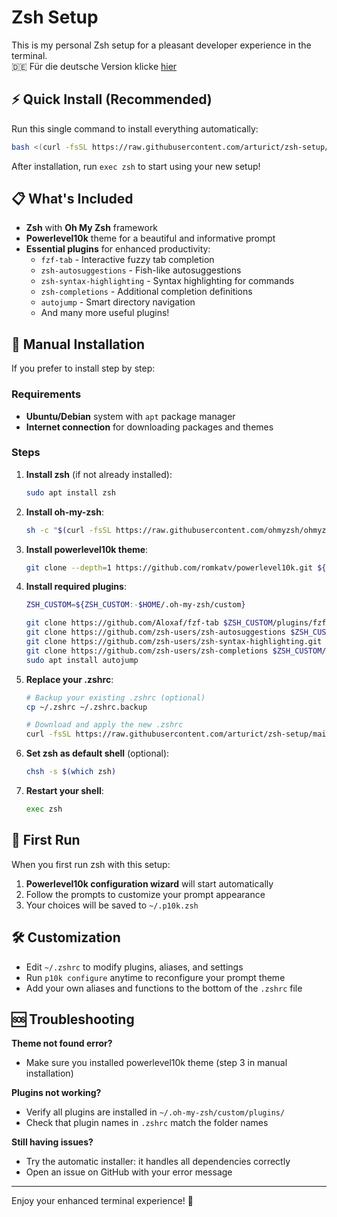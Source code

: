 

# Zsh Setup

This is my personal Zsh setup for a pleasant developer experience in the terminal.  
🇩🇪 Für die deutsche Version klicke [hier](./ReadMe-de.md)

## ⚡ Quick Install (Recommended)

Run this single command to install everything automatically:

```bash
bash <(curl -fsSL https://raw.githubusercontent.com/arturict/zsh-setup/main/install.sh)
```

After installation, run `exec zsh` to start using your new setup!

## 📋 What's Included

- **Zsh** with **Oh My Zsh** framework
- **Powerlevel10k** theme for a beautiful and informative prompt
- **Essential plugins** for enhanced productivity:
  - `fzf-tab` - Interactive fuzzy tab completion
  - `zsh-autosuggestions` - Fish-like autosuggestions
  - `zsh-syntax-highlighting` - Syntax highlighting for commands
  - `zsh-completions` - Additional completion definitions
  - `autojump` - Smart directory navigation
  - And many more useful plugins!

## 🔧 Manual Installation

If you prefer to install step by step:

### Requirements
- **Ubuntu/Debian** system with `apt` package manager
- **Internet connection** for downloading packages and themes

### Steps

1. **Install zsh** (if not already installed):
   ```bash
   sudo apt install zsh
   ```

2. **Install oh-my-zsh**:
   ```bash
   sh -c "$(curl -fsSL https://raw.githubusercontent.com/ohmyzsh/ohmyzsh/master/tools/install.sh)"
   ```

3. **Install powerlevel10k theme**:
   ```bash
   git clone --depth=1 https://github.com/romkatv/powerlevel10k.git ${ZSH_CUSTOM:-$HOME/.oh-my-zsh/custom}/themes/powerlevel10k
   ```

4. **Install required plugins**:
   ```bash
   ZSH_CUSTOM=${ZSH_CUSTOM:-$HOME/.oh-my-zsh/custom}
   
   git clone https://github.com/Aloxaf/fzf-tab $ZSH_CUSTOM/plugins/fzf-tab
   git clone https://github.com/zsh-users/zsh-autosuggestions $ZSH_CUSTOM/plugins/zsh-autosuggestions
   git clone https://github.com/zsh-users/zsh-syntax-highlighting.git $ZSH_CUSTOM/plugins/zsh-syntax-highlighting
   git clone https://github.com/zsh-users/zsh-completions $ZSH_CUSTOM/plugins/zsh-completions
   sudo apt install autojump
   ```

5. **Replace your .zshrc**:
   ```bash
   # Backup your existing .zshrc (optional)
   cp ~/.zshrc ~/.zshrc.backup
   
   # Download and apply the new .zshrc
   curl -fsSL https://raw.githubusercontent.com/arturict/zsh-setup/main/.zshrc -o ~/.zshrc
   ```

6. **Set zsh as default shell** (optional):
   ```bash
   chsh -s $(which zsh)
   ```

7. **Restart your shell**:
   ```bash
   exec zsh
   ```

## 🎨 First Run

When you first run zsh with this setup:
1. **Powerlevel10k configuration wizard** will start automatically
2. Follow the prompts to customize your prompt appearance
3. Your choices will be saved to `~/.p10k.zsh`

## 🛠️ Customization

- Edit `~/.zshrc` to modify plugins, aliases, and settings
- Run `p10k configure` anytime to reconfigure your prompt theme
- Add your own aliases and functions to the bottom of the `.zshrc` file

## 🆘 Troubleshooting

**Theme not found error?**
- Make sure you installed powerlevel10k theme (step 3 in manual installation)

**Plugins not working?**
- Verify all plugins are installed in `~/.oh-my-zsh/custom/plugins/`
- Check that plugin names in `.zshrc` match the folder names

**Still having issues?**
- Try the automatic installer: it handles all dependencies correctly
- Open an issue on GitHub with your error message

---

Enjoy your enhanced terminal experience! 🚀
